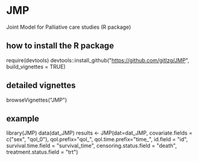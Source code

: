 # JMP
Joint Model for Palliative care studies (R package)


## how to install the R package
require(devtools)
devtools::install_github("https://github.com/gitlzg/JMP", build_vignettes = TRUE)


## detailed vignettes
browseVignettes("JMP")


## example
library(JMP)
data(dat_JMP)
results <- JMP(dat=dat_JMP,
covariate.fields = c("sex", "qol_0"),
qol.prefix="qol_", qol.time.prefix="time_",
id.field = "id", survival.time.field = "survival_time",
censoring.status.field = "death", treatment.status.field = "trt")
